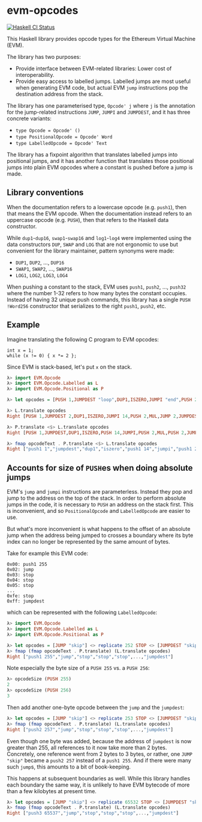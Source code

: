 # evm-opcodes

[![Haskell CI Status](https://github.com/sshine/evm-opcodes/workflows/Haskell%20CI/badge.svg)](https://github.com/sshine/evm-opcodes/actions?query=workflow%3A%22Haskell+CI%22)

This Haskell library provides opcode types for the Ethereum Virtual Machine (EVM).

The library has two purposes:

 - Provide interface between EVM-related libraries: Lower cost of interoperability.
 - Provide easy access to labelled jumps. Labelled jumps are most useful when
   generating EVM code, but actual EVM `jump` instructions pop the destination
   address from the stack.

The library has one parameterised type, `Opcode' j` where `j` is the annotation
for the jump-related instructions `JUMP`, `JUMPI` and `JUMPDEST`, and it has
three concrete variants:

 - `type Opcode = Opcode' ()`
 - `type PositionalOpcode = Opcode' Word`
 - `type LabelledOpcode = Opcode' Text`

The library has a fixpoint algorithm that translates labelled jumps into
positional jumps, and it has another function that translates those positional
jumps into plain EVM opcodes where a constant is pushed before a jump is made.

## Library conventions

When the documentation refers to a lowercase opcode (e.g. `push1`), then that
means the EVM opcode. When the documentation instead refers to an uppercase
opcode (e.g. `PUSH`), then that refers to the Haskell data constructor.

While `dup1`-`dup16`, `swap1`-`swap16` and `log1`-`log4` were implemented using
the data constructors `DUP`, `SWAP` and `LOG` that are not ergonomic to use but
convenient for the library maintainer, pattern synonyms were made:

 - `DUP1`, `DUP2`, ..., `DUP16`
 - `SWAP1`, `SWAP2`, ..., `SWAP16`
 - `LOG1`, `LOG2`, `LOG3`, `LOG4`

When pushing a constant to the stack, EVM uses `push1`, `push2`, ..., `push32`
where the number 1-32 refers to how many bytes the constant occupies. Instead
of having 32 unique push commands, this library has a single `PUSH !Word256`
constructor that serializes to the right `push1`, `push2`, etc.

## Example

Imagine translating the following C program to EVM opcodes:

```
int x = 1;
while (x != 0) { x *= 2 };
```

Since EVM is stack-based, let's put `x` on the stack.

```haskell
λ> import EVM.Opcode
λ> import EVM.Opcode.Labelled as L
λ> import EVM.Opcode.Positional as P

λ> let opcodes = [PUSH 1,JUMPDEST "loop",DUP1,ISZERO,JUMPI "end",PUSH 2,MUL,JUMP "loop",JUMPDEST "end"]

λ> L.translate opcodes
Right [PUSH 1,JUMPDEST 2,DUP1,ISZERO,JUMPI 14,PUSH 2,MUL,JUMP 2,JUMPDEST 14]

λ> P.translate <$> L.translate opcodes
Right [PUSH 1,JUMPDEST,DUP1,ISZERO,PUSH 14,JUMPI,PUSH 2,MUL,PUSH 2,JUMP,JUMPDEST]

λ> fmap opcodeText . P.translate <$> L.translate opcodes
Right ["push1 1","jumpdest","dup1","iszero","push1 14","jumpi","push1 2","mul","push1 2","jump","jumpdest"]
```

## Accounts for size of `PUSH`es when doing absolute jumps

EVM's `jump` and `jumpi` instructions are parameterless. Instead they pop and
jump to the address on the top of the stack. In order to perform absolute jumps
in the code, it is necessary to `PUSH` an address on the stack first.  This is
inconvenient, and so `PositionalOpcode` and `LabelledOpcode` are easier to use.

But what's more inconvenient is what happens to the offset of an absolute jump
when the address being jumped to crosses a boundary where its byte index can no
longer be represented by the same amount of bytes.

Take for example this EVM code:

```
0x00: push1 255
0x02: jump
0x03: stop
0x04: stop
0x05: stop
...
0xfe: stop
0xff: jumpdest
```

which can be represented with the following `LabelledOpcode`:

```haskell
λ> import EVM.Opcode
λ> import EVM.Opcode.Labelled as L
λ> import EVM.Opcode.Positional as P

λ> let opcodes = [JUMP "skip"] <> replicate 252 STOP <> [JUMPDEST "skip"]
λ> fmap (fmap opcodeText . P.translate) (L.translate opcodes)
Right ["push1 255","jump","stop","stop","stop",...,"jumpdest"]
```

Note especially the byte size of a `PUSH 255` vs. a `PUSH 256`:

```haskell
λ> opcodeSize (PUSH 255)
2
λ> opcodeSize (PUSH 256)
3
```

Then add another one-byte opcode between the `jump` and the `jumpdest`:

```haskell
λ> let opcodes = [JUMP "skip"] <> replicate 253 STOP <> [JUMPDEST "skip"]
λ> fmap (fmap opcodeText . P.translate) (L.translate opcodes)
Right ["push2 257","jump","stop","stop","stop",...,"jumpdest"]
```

Even though one byte was added, because the address of `jumpdest` is now
greater than 255, all references to it now take more than 2 bytes. Concretely,
one reference went from 2 bytes to 3 bytes, or rather, one `JUMP "skip"` became
a `push2 257` instead of a `push1 255`. And if there were many such `jump`s,
this amounts to a bit of book-keeping.

This happens at subsequent boundaries as well. While this library handles each
boundary the same way, it is unlikely to have EVM bytecode of more than a few
kilobytes at present time.

```haskell
λ> let opcodes = [JUMP "skip"] <> replicate 65532 STOP <> [JUMPDEST "skip"]
λ> fmap (fmap opcodeText . P.translate) (L.translate opcodes)
Right ["push3 65537","jump","stop","stop","stop",...,"jumpdest"]
```
